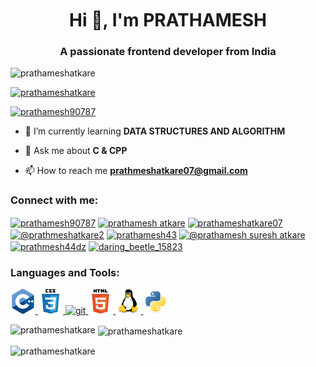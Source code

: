 <br/><br/>
<br/><br/>
<p alight="center"><img src=""></p>
<br/><br/>
<br/><br/>
<h1 align="center">Hi 👋, I'm PRATHAMESH</h1>
<h3 align="center">A passionate frontend developer from India</h3>

<p align="left"> <img src="https://komarev.com/ghpvc/?username=prathameshatkare&label=Profile%20views&color=0e75b6&style=flat" alt="prathameshatkare" /> </p>

<p align="left"> <a href="https://github.com/ryo-ma/github-profile-trophy"><img src="https://github-profile-trophy.vercel.app/?username=prathameshatkare" alt="prathameshatkare" /></a> </p>

<p align="left"> <a href="https://twitter.com/prathamesh90787" target="blank"><img src="https://img.shields.io/twitter/follow/prathamesh90787?logo=twitter&style=for-the-badge" alt="prathamesh90787" /></a> </p>

- 🌱 I’m currently learning **DATA STRUCTURES AND ALGORITHM**

- 💬 Ask me about **C & CPP**

- 📫 How to reach me **prathmeshatkare07@gmail.com**

<h3 align="left">Connect with me:</h3>
<p align="left">
<a href="https://twitter.com/prathamesh90787" target="blank"><img align="center" src="https://raw.githubusercontent.com/rahuldkjain/github-profile-readme-generator/master/src/images/icons/Social/twitter.svg" alt="prathamesh90787" height="30" width="40" /></a>
<a href="https://linkedin.com/in/prathamesh atkare" target="blank"><img align="center" src="https://raw.githubusercontent.com/rahuldkjain/github-profile-readme-generator/master/src/images/icons/Social/linked-in-alt.svg" alt="prathamesh atkare" height="30" width="40" /></a>
<a href="https://instagram.com/prathameshatkare07" target="blank"><img align="center" src="https://raw.githubusercontent.com/rahuldkjain/github-profile-readme-generator/master/src/images/icons/Social/instagram.svg" alt="prathameshatkare07" height="30" width="40" /></a>
<a href="https://www.hackerrank.com/@prathmeshatkare2" target="blank"><img align="center" src="https://raw.githubusercontent.com/rahuldkjain/github-profile-readme-generator/master/src/images/icons/Social/hackerrank.svg" alt="@prathmeshatkare2" height="30" width="40" /></a>
<a href="https://www.leetcode.com/prathamesh43" target="blank"><img align="center" src="https://raw.githubusercontent.com/rahuldkjain/github-profile-readme-generator/master/src/images/icons/Social/leet-code.svg" alt="prathamesh43" height="30" width="40" /></a>
<a href="https://www.hackerearth.com/@prathamesh suresh atkare" target="blank"><img align="center" src="https://raw.githubusercontent.com/rahuldkjain/github-profile-readme-generator/master/src/images/icons/Social/hackerearth.svg" alt="@prathamesh suresh atkare" height="30" width="40" /></a>
<a href="https://auth.geeksforgeeks.org/user/prathmesh44dz" target="blank"><img align="center" src="https://raw.githubusercontent.com/rahuldkjain/github-profile-readme-generator/master/src/images/icons/Social/geeks-for-geeks.svg" alt="prathmesh44dz" height="30" width="40" /></a>
<a href="https://discord.gg/daring_beetle_15823" target="blank"><img align="center" src="https://raw.githubusercontent.com/rahuldkjain/github-profile-readme-generator/master/src/images/icons/Social/discord.svg" alt="daring_beetle_15823" height="30" width="40" /></a>
</p>

<h3 align="left">Languages and Tools:</h3>
<p align="left"> <a href="https://www.w3schools.com/cpp/" target="_blank" rel="noreferrer"> <img src="https://raw.githubusercontent.com/devicons/devicon/master/icons/cplusplus/cplusplus-original.svg" alt="cplusplus" width="40" height="40"/> </a> <a href="https://www.w3schools.com/css/" target="_blank" rel="noreferrer"> <img src="https://raw.githubusercontent.com/devicons/devicon/master/icons/css3/css3-original-wordmark.svg" alt="css3" width="40" height="40"/> </a> <a href="https://git-scm.com/" target="_blank" rel="noreferrer"> <img src="https://www.vectorlogo.zone/logos/git-scm/git-scm-icon.svg" alt="git" width="40" height="40"/> </a> <a href="https://www.w3.org/html/" target="_blank" rel="noreferrer"> <img src="https://raw.githubusercontent.com/devicons/devicon/master/icons/html5/html5-original-wordmark.svg" alt="html5" width="40" height="40"/> </a> <a href="https://www.linux.org/" target="_blank" rel="noreferrer"> <img src="https://raw.githubusercontent.com/devicons/devicon/master/icons/linux/linux-original.svg" alt="linux" width="40" height="40"/> </a> <a href="https://www.python.org" target="_blank" rel="noreferrer"> <img src="https://raw.githubusercontent.com/devicons/devicon/master/icons/python/python-original.svg" alt="python" width="40" height="40"/> </a> </p>

<p><img align="left" src="https://github-readme-stats.vercel.app/api/top-langs?username=prathameshatkare&show_icons=true&locale=en&layout=compact" alt="prathameshatkare" /></p>

<p>&nbsp;<img align="center" src="https://github-readme-stats.vercel.app/api?username=prathameshatkare&show_icons=true&locale=en" alt="prathameshatkare" /></p>

<p><img align="center" src="https://github-readme-streak-stats.herokuapp.com/?user=prathameshatkare&" alt="prathameshatkare" /></p>
